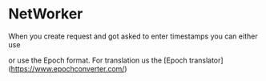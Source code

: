 # NetWorker
When you create request and got asked to enter timestamps you can either use   

or use the Epoch format. For translation us the [Epoch translator] (https://www.epochconverter.com/)
